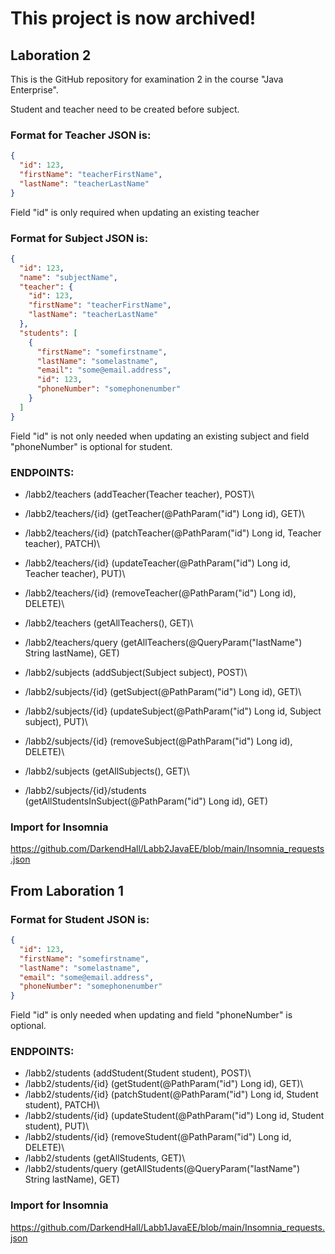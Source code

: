 # This project is now archived!

## Laboration 2

This is the GitHub repository for examination 2 in the course "Java Enterprise".

Student and teacher need to be created before subject.

### Format for Teacher JSON is:

```json
{
  "id": 123,
  "firstName": "teacherFirstName",
  "lastName": "teacherLastName"
}
```

Field "id" is only required when updating an existing teacher

### Format for Subject JSON is:

```json
{
  "id": 123,
  "name": "subjectName",
  "teacher": {
    "id": 123,
    "firstName": "teacherFirstName",
    "lastName": "teacherLastName"
  },
  "students": [
    {
      "firstName": "somefirstname",
      "lastName": "somelastname",
      "email": "some@email.address",
      "id": 123,
      "phoneNumber": "somephonenumber"
    }
  ]
}

```

Field "id" is not only needed when updating an existing subject and field "phoneNumber" is optional for student.

### ENDPOINTS:

- /labb2/teachers                 (addTeacher(Teacher teacher), POST)\
- /labb2/teachers/{id}            (getTeacher(@PathParam("id") Long id), GET)\
- /labb2/teachers/{id}            (patchTeacher(@PathParam("id") Long id, Teacher teacher), PATCH)\
- /labb2/teachers/{id}            (updateTeacher(@PathParam("id") Long id, Teacher teacher), PUT)\
- /labb2/teachers/{id}            (removeTeacher(@PathParam("id") Long id), DELETE)\
- /labb2/teachers                 (getAllTeachers(), GET)\
- /labb2/teachers/query           (getAllTeachers(@QueryParam("lastName") String lastName), GET)


- /labb2/subjects                 (addSubject(Subject subject), POST)\
- /labb2/subjects/{id}            (getSubject(@PathParam("id") Long id), GET)\
- /labb2/subjects/{id}            (updateSubject(@PathParam("id") Long id, Subject subject), PUT)\
- /labb2/subjects/{id}            (removeSubject(@PathParam("id") Long id), DELETE)\
- /labb2/subjects                 (getAllSubjects(), GET)\
- /labb2/subjects/{id}/students   (getAllStudentsInSubject(@PathParam("id") Long id), GET)

### Import for Insomnia

https://github.com/DarkendHall/Labb2JavaEE/blob/main/Insomnia_requests.json

## From Laboration 1

### Format for Student JSON is:

```json
{
  "id": 123,
  "firstName": "somefirstname",
  "lastName": "somelastname",
  "email": "some@email.address",
  "phoneNumber": "somephonenumber"
}
```

Field "id" is only needed when updating and field "phoneNumber" is optional.

### ENDPOINTS:

- /labb2/students         (addStudent(Student student), POST)\
- /labb2/students/{id}    (getStudent(@PathParam("id") Long id), GET)\
- /labb2/students/{id}    (patchStudent(@PathParam("id") Long id, Student student), PATCH)\
- /labb2/students/{id}    (updateStudent(@PathParam("id") Long id, Student student), PUT)\
- /labb2/students/{id}    (removeStudent(@PathParam("id") Long id, DELETE)\
- /labb2/students         (getAllStudents, GET)\
- /labb2/students/query   (getAllStudents(@QueryParam("lastName") String lastName), GET)

### Import for Insomnia

https://github.com/DarkendHall/Labb1JavaEE/blob/main/Insomnia_requests.json
